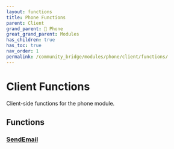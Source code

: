 ```yaml
---
layout: functions
title: Phone Functions
parent: Client
grand_parent: 📱 Phone
great_grand_parent: Modules
has_children: true
has_toc: true
nav_order: 1
permalink: /community_bridge/modules/phone/client/functions/
---
```


# Client Functions
Client-side functions for the phone module.

## Functions

### [SendEmail](SendEmail)
